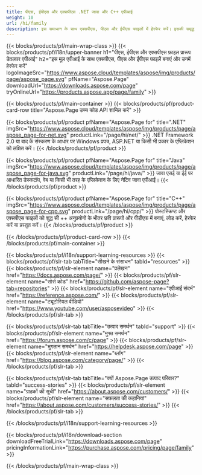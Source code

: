 ```yaml
---
title: पीएस, ईपीएस और एक्सपीएस .NET जावा और C++ एपीआई
weight: 10
url: /hi/family
description: इस समाधान के साथ एक्सपीएस, पीएस और ईपीएस फाइलों में हेरफेर करें। इसकी समृद्ध कार्यक्षमता .NET, Java और C++ भाषाओं के लिए लागू की गई है।
---
```


{{< blocks/products/pf/main-wrap-class >}}
{{< blocks/products/pf/i18n/upper-banner h1="पीएस, ईपीएस और एक्सपीएस फ़ाइल प्रारूप डेवलपर एपीआई" h2="इस मूल एपीआई के साथ एक्सपीएस, पीएस और ईपीएस फाइलें बनाएं और उनमें हेरफेर करें" logoImageSrc="https://www.aspose.cloud/templates/aspose/img/products/page/aspose_page.svg" pfName="Aspose.Page" downloadUrl="https://downloads.aspose.com/page" tryOnlineUrl="https://products.aspose.app/page/family" >}}


{{< blocks/products/pf/main-container >}}
{{< blocks/products/pf/product-card-row title="Aspose.Page उच्च कोड API शामिल करें" >}}

{{< blocks/products/pf/product pfName="Aspose.Page for" title=".NET" imgSrc="https://www.aspose.cloud/templates/aspose/img/products/page/aspose_page-for-net.svg" productLink="/page/hi/net/" >}}
.NET Framework 2.0 या बाद के संस्करण के आधार पर Windows प्रपत्र, ASP.NET या किसी भी प्रकार के एप्लिकेशन को लक्षित करें।
{{< /blocks/products/pf/product >}}

{{< blocks/products/pf/product pfName="Aspose.Page for" title="Java" imgSrc="https://www.aspose.cloud/templates/aspose/img/products/page/aspose_page-for-java.svg" productLink="/page/hi/java/" >}}
जावा एसई या ईई पर आधारित डेस्कटॉप, वेब या किसी भी तरह के एप्लिकेशन के लिए नेटिव जावा एपीआई।
{{< /blocks/products/pf/product >}}

{{< blocks/products/pf/product pfName="Aspose.Page for" title="C++" imgSrc="https://www.aspose.cloud/templates/aspose/img/products/page/aspose_page-for-cpp.svg" productLink="/page/hi/cpp/" >}}
पोस्टस्क्रिप्ट और एक्सपीएस फाइलों को शुद्ध सी ++ अनुप्रयोगों के भीतर छवि प्रारूपों और पीडीएफ में बनाएं, लोड करें, हेरफेर करें या प्रस्तुत करें।
{{< /blocks/products/pf/product >}}

{{< /blocks/products/pf/product-card-row >}}
{{< /blocks/products/pf/main-container >}}

{{< blocks/products/pf/i18n/support-learning-resources >}}
{{< blocks/products/pf/slr-tab tabTitle="सीखने के संसाधन" tabId="resources" >}}
{{< blocks/products/pf/slr-element name="प्रलेखन" href="https://docs.aspose.com/page/" >}}
{{< blocks/products/pf/slr-element name="सोर्स कोड" href="https://github.com/aspose-page?tab=repositories" >}}
{{< blocks/products/pf/slr-element name="एपीआई संदर्भ" href="https://reference.aspose.com/" >}}
{{< blocks/products/pf/slr-element name="ट्यूटोरियल वीडियो" href="https://www.youtube.com/user/asposevideo" >}}
{{< /blocks/products/pf/slr-tab >}}

{{< blocks/products/pf/slr-tab tabTitle="उत्पाद समर्थन" tabId="support" >}}
{{< blocks/products/pf/slr-element name="मुफ्त समर्थन" href="https://forum.aspose.com/c/page" >}}
{{< blocks/products/pf/slr-element name="भुगतान समर्थन" href="https://helpdesk.aspose.com/page" >}}
{{< blocks/products/pf/slr-element name="ब्लॉग" href="https://blog.aspose.com/category/page/" >}}
{{< /blocks/products/pf/slr-tab >}}

{{< blocks/products/pf/slr-tab tabTitle="क्यों Aspose.Page उत्पाद परिवार?" tabId="success-stories" >}}
{{< blocks/products/pf/slr-element name="ग्राहकों की सूची" href="https://about.aspose.com/customers/" >}}
{{< blocks/products/pf/slr-element name="सफलता की कहानियां" href="https://about.aspose.com/customers/success-stories/" >}}
{{< /blocks/products/pf/slr-tab >}}

{{< /blocks/products/pf/i18n/support-learning-resources >}}

{{< blocks/products/pf/i18n/download-section downloadFreeTrialLink="https://downloads.aspose.com/page" pricingInformationLink="https://purchase.aspose.com/pricing/page/family" >}}

{{< /blocks/products/pf/main-wrap-class >}}